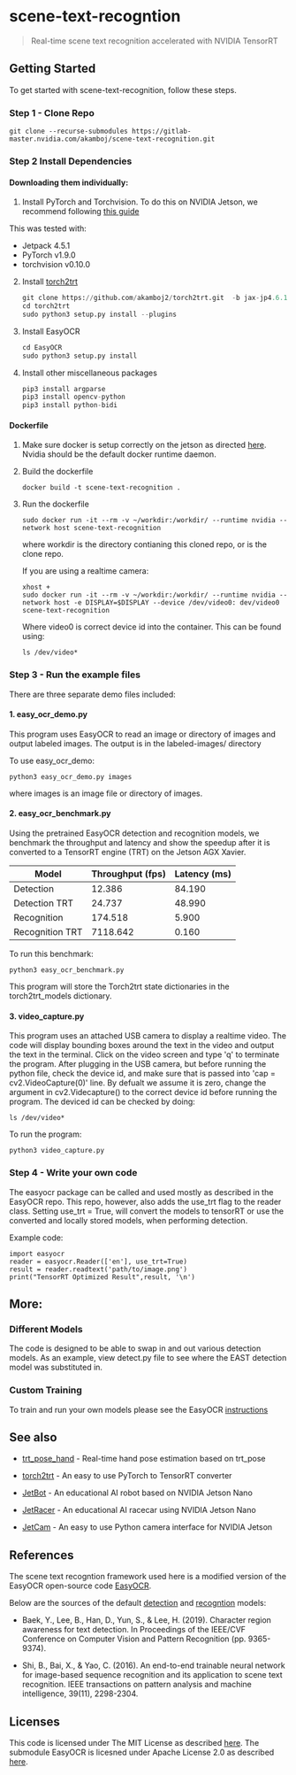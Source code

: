 # scene-text-recogntion
 
> Real-time scene text recognition accelerated with NVIDIA TensorRT
 
## Getting Started
 
To get started with scene-text-recognition, follow these steps.
 
### Step 1 - Clone Repo
 ```
 git clone --recurse-submodules https://gitlab-master.nvidia.com/akamboj/scene-text-recognition.git
 ```
### Step 2 Install Dependencies

#### Downloading them individually:
 
1. Install PyTorch and Torchvision.  To do this on NVIDIA Jetson, we recommend following [this guide](https://forums.developer.nvidia.com/t/72048)

This was tested with:
* Jetpack 4.5.1
* PyTorch v1.9.0
* torchvision v0.10.0
 
2. Install [torch2trt](https://github.com/NVIDIA-AI-IOT/torch2trt)
 
    ```python
    git clone https://github.com/akamboj2/torch2trt.git  -b jax-jp4.6.1-trt7
    cd torch2trt
    sudo python3 setup.py install --plugins
    ```
 
3. Install EasyOCR
    ```python
    cd EasyOCR
    sudo python3 setup.py install 
    ```
4. Install other miscellaneous packages 
 
    ```python
    pip3 install argparse
    pip3 install opencv-python
    pip3 install python-bidi 
    ```
#### Dockerfile 
1. Make sure docker is setup correctly on the jetson as directed [here](https://gitlab-master.nvidia.com/dustinf/jetson-voice#docker-daemon-configuration). Nvidia should be the default docker runtime daemon.

2. Build the dockerfile
    ```
    docker build -t scene-text-recognition .
    ```
3. Run the dockerfile
    ```
    sudo docker run -it --rm -v ~/workdir:/workdir/ --runtime nvidia --network host scene-text-recognition
    ```
    where workdir is the directory contianing this cloned repo, or is the clone repo.
    
    If you are using a realtime camera:
    ```
    xhost +
    sudo docker run -it --rm -v ~/workdir:/workdir/ --runtime nvidia --network host -e DISPLAY=$DISPLAY --device /dev/video0: dev/video0 scene-text-recognition
    ```
    Where video0 is correct device id into the container. This can be found using:
    ```
    ls /dev/video*
    ```

### Step 3 - Run the example files

There are three separate demo files included: 

#### 1. easy_ocr_demo.py
This program uses EasyOCR to read an image or directory of images and output labeled images. The output is in the labeled-images/ directory

To use easy_ocr_demo:
```
python3 easy_ocr_demo.py images
```
where images is an image file or directory of images.

#### 2. easy_ocr_benchmark.py
Using the pretrained EasyOCR detection and recognition models, we benchmark the throughput and latency and show the speedup after it is converted to a TensorRT engine (TRT) on the Jetson AGX Xavier.
 

| Model | Throughput (fps) | Latency (ms) |
|-------|-------------|---------------|
| Detection | 12.386  | 84.190 |
| Detection TRT | 24.737 | 48.990 |
| Recognition | 174.518 | 5.900 |
| Recognition TRT | 7118.642 | 0.160 |

To run this benchmark:
```
python3 easy_ocr_benchmark.py
```

This program will store the Torch2trt state dictionaries in the torch2trt_models dictionary. 

#### 3. video_capture.py
This program uses an attached USB camera to display a realtime video. The code will display bounding boxes around the text in the video and output the text in the terminal. Click on the video screen and type 'q' to terminate the program. 
After plugging in the USB camera, but before running the python file, check the device id, and make sure that is passed into 'cap = cv2.VideoCapture(0)' line. By defualt we assume it is zero, change the argument in cv2.Videcapture() to the correct device id before running the program. The deviced id can be checked by doing:
```
ls /dev/video*
```
To run the program:
```
python3 video_capture.py
```
 
### Step 4 - Write your own code
The easyocr package can be called and used mostly as described in the EasyOCR repo. This repo, however, also adds the use_trt flag to the reader class. Setting use_trt = True, will convert the models to tensorRT or use the converted and locally stored models, when performing detection.

Example code:
```
import easyocr
reader = easyocr.Reader(['en'], use_trt=True)
result = reader.readtext('path/to/image.png')
print("TensorRT Optimized Result",result, '\n')
```
## More:

### Different Models
The code is designed to be able to swap in and out various detection models. As an example, view detect.py file to see where the EAST detection model was substituted in.

### Custom Training
To train and run your own models please see the EasyOCR [instructions](https://github.com/akamboj2/EasyOCR/blob/master/custom_model.md)


## See also
 
- [trt_pose_hand](http://github.com/NVIDIA-AI-IOT/trt_pose_hand) - Real-time hand pose estimation based on trt_pose
- [torch2trt](http://github.com/NVIDIA-AI-IOT/torch2trt) - An easy to use PyTorch to TensorRT converter
 
- [JetBot](http://github.com/NVIDIA-AI-IOT/jetbot) - An educational AI robot based on NVIDIA Jetson Nano
- [JetRacer](http://github.com/NVIDIA-AI-IOT/jetracer) - An educational AI racecar using NVIDIA Jetson Nano
- [JetCam](http://github.com/NVIDIA-AI-IOT/jetcam) - An easy to use Python camera interface for NVIDIA Jetson
 
## References
 
The scene text recogntion framework used here is a modified version of the EasyOCR open-source code [EasyOCR](https://github.com/JaidedAI/EasyOCR). 

Below are the sources of the default [detection](https://arxiv.org/abs/1904.01941) and [recogntion](https://arxiv.org/abs/1507.05717) models:

 
*  Baek, Y., Lee, B., Han, D., Yun, S., & Lee, H. (2019). Character region awareness for text detection. In Proceedings of the IEEE/CVF Conference on Computer Vision and Pattern Recognition (pp. 9365-9374).
 
*  Shi, B., Bai, X., & Yao, C. (2016). An end-to-end trainable neural network for image-based sequence recognition and its application to scene text recognition. IEEE transactions on pattern analysis and machine intelligence, 39(11), 2298-2304.


## Licenses
This code is licensed under The MIT License as described [here](https://gitlab-master.nvidia.com/akamboj/scene-text-recognition/-/blob/master/LICENSE).
The submodule EasyOCR is licesned under Apache License 2.0 as described [here](https://github.com/akamboj2/EasyOCR/blob/master/LICENSE).
